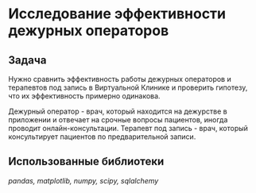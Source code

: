 # Исследование эффективности дежурных операторов

## Задача

Нужно сравнить эффективность работы дежурных операторов и терапевтов под запись в Виртуальной Клинике и проверить гипотезу,
что их эффективность примерно одинакова.

Дежурный оператор - врач, который находится на дежурстве в приложении и отвечает на срочные вопросы пациентов, иногда проводит онлайн-консультации.
Терапевт под запись - врач, который консультирует пациентов по предварительной записи.

## Использованные библиотеки
*pandas, matplotlib, numpy, scipy, sqlalchemy* 

